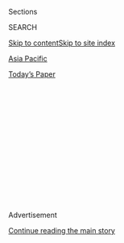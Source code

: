 <div id="app">

<div>

<div>

<div>

<div class="NYTAppHideMasthead css-1q2w90k e1suatyy0">

<div class="section css-ui9rw0 e1suatyy2">

<div class="css-eph4ug er09x8g0">

<div class="css-6n7j50">

</div>

<span class="css-1dv1kvn">Sections</span>

<div class="css-10488qs">

<span class="css-1dv1kvn">SEARCH</span>

</div>

[Skip to content](#site-content)[Skip to site index](#site-index)

</div>

<div id="masthead-section-label" class="css-1wr3we4 eaxe0e00">

[Asia
Pacific](https://www.nytimes.com/section/world/asia)

</div>

<div class="css-10698na e1huz5gh0">

</div>

</div>

<div id="masthead-bar-one" class="section hasLinks css-15hmgas e1csuq9d3">

<div class="css-uqyvli e1csuq9d0">

</div>

<div class="css-1uqjmks e1csuq9d1">

</div>

<div class="css-9e9ivx">

[](https://myaccount.nytimes.com/auth/login?response_type=cookie&client_id=vi)

</div>

<div class="css-1bvtpon e1csuq9d2">

[Today’s
Paper](https://www.nytimes.com/section/todayspaper)

</div>

</div>

</div>

</div>

<div data-aria-hidden="false">

<div id="site-content" data-role="main">

<div>

<div class="css-1aor85t" style="opacity:0.000000001;z-index:-1;visibility:hidden">

<div class="css-1hqnpie">

<div class="css-epjblv">

<span class="css-17xtcya">[Asia
Pacific](/section/world/asia)</span><span class="css-x15j1o">|</span><span class="css-fwqvlz">Gunmen
Wage Deadly Battle at Pakistan Stock
Exchange</span>

</div>

<div class="css-k008qs">

<div class="css-1iwv8en">

<span class="css-18z7m18"></span>

<div>

</div>

</div>

<span class="css-1n6z4y">https://nyti.ms/2NFy5Vw</span>

<div class="css-1705lsu">

<div class="css-4xjgmj">

<div class="css-4skfbu" data-role="toolbar" data-aria-label="Social Media Share buttons, Save button, and Comments Panel with current comment count" data-testid="share-tools">

  - 
  - 
  - 
  - 
    
    <div class="css-6n7j50">
    
    </div>

  - 
  - 

</div>

</div>

</div>

</div>

</div>

</div>

<div id="NYT_TOP_BANNER_REGION" class="css-13pd83m">

</div>

<div id="top-wrapper" class="css-1sy8kpn">

<div id="top-slug" class="css-l9onyx">

Advertisement

</div>

[Continue reading the main
story](#after-top)

<div class="ad top-wrapper" style="text-align:center;height:100%;display:block;min-height:250px">

<div id="top" class="place-ad" data-position="top" data-size-key="top">

</div>

</div>

<div id="after-top">

</div>

</div>

<div>

<div id="sponsor-wrapper" class="css-1hyfx7x">

<div id="sponsor-slug" class="css-19vbshk">

Supported by

</div>

[Continue reading the main
story](#after-sponsor)

<div id="sponsor" class="ad sponsor-wrapper" style="text-align:center;height:100%;display:block">

</div>

<div id="after-sponsor">

</div>

</div>

<div class="css-186x18t">

</div>

<div class="css-1vkm6nb ehdk2mb0">

# Gunmen Wage Deadly Battle at Pakistan Stock Exchange

</div>

Police and paramilitary forces surrounded the exchange in Karachi during
a firefight in which at least three security officers and four attackers
were killed.

![<span class="css-16f3y1r e13ogyst0">At least three security officers
and four attackers were killed in Karachi during a
firefight.</span><span class="css-cch8ym"><span class="css-1dv1kvn">Credit</span><span class="css-cnj6d5 e1z0qqy90" itemprop="copyrightHolder"><span class="css-1ly73wi e1tej78p0">Credit...</span><span>Akhtar
Soomro/Reuters</span></span></span>](https://static01.nyt.com/images/2020/06/29/world/29pakistan-1/merlin_174028641_cd4a65d1-5a6b-4648-93b2-3554b5263fff-videoSixteenByNine3000.jpg)

<div class="css-18e8msd">

<div class="css-vp77d3 epjyd6m0">

<div class="css-1baulvz">

By [<span class="css-1baulvz last-byline" itemprop="name">Salman
Masood</span>](https://www.nytimes.com/by/salman-masood)

</div>

</div>

  - 
    
    <div class="css-ld3wwf e16638kd2">
    
    Published June 29, 2020Updated July 1,
    2020
    
    </div>

  - 
    
    <div class="css-4xjgmj">
    
    <div class="css-pvvomx" data-role="toolbar" data-aria-label="Social Media Share buttons, Save button, and Comments Panel with current comment count" data-testid="share-tools">
    
      - 
      - 
      - 
      - 
        
        <div class="css-6n7j50">
        
        </div>
    
      - 
      - 
    
    </div>
    
    </div>

</div>

</div>

<div class="section meteredContent css-1r7ky0e" name="articleBody" itemprop="articleBody">

<div class="css-1fanzo5 StoryBodyCompanionColumn">

<div class="css-53u6y8">

Armed with assault rifles and hand grenades, separatist militants tried
to storm Pakistan’s stock exchange in the city of Karachi on Monday,
killing three people and wounding several others before security
officers shot and killed the attackers, officials said.

Workers fled for safety, taking shelter in the exchange building as the
gunmen and security forces waged a gun battle outside. Three security
officers — one police officer and two private security guards — were
killed, along with all four attackers dead, and the separatists were
unable to get into the building, officials said.

“As soon as the firing started, we closed the doors of our office. It
was terrifying,” said Faisal Memon, an employee of a brokerage firm who
works on the third floor. “Thank God that a smaller number of people are
coming to the building these days because of coronavirus.”

In social media posts credited to the Baluchistan Liberation Army, the
separatist group claimed responsibility for the attack. The B.L.A. is an
ethnic Baluch insurgent group in Baluchistan Province, the resource-rich
southwestern region of Pakistan, which has been racked by violence for
years.

</div>

</div>

<div class="css-1fanzo5 StoryBodyCompanionColumn">

<div class="css-53u6y8">

In recent years, the group has targeted Chinese interests in
Baluchistan, which is a center for huge development projects that are
part of [China’s Belt and Road
Initiative](https://www.nytimes.com/2018/12/19/world/asia/pakistan-china-belt-road-military.html),
including a major seaport in the city of Gwadar.

Chinese investors own a 40 percent stake in the [Pakistan Stock
Exchange](https://www.psx.com.pk/psx/exchange/profile/about-us).

Efforts by the Pakistani security forces to put down the insurgency have
led to disappearances and widespread accusations of abuses. The B.L.A.
and other separatist groups have often targeted civilians as well,
leaving many in Baluchistan caught between ruthless forces.

</div>

</div>

<div class="css-79elbk" data-testid="photoviewer-wrapper">

<div class="css-z3e15g" data-testid="photoviewer-wrapper-hidden">

</div>

<div class="css-1a48zt4 ehw59r15" data-testid="photoviewer-children">

![<span class="css-16f3y1r e13ogyst0" data-aria-hidden="true">Mourners
at the funeral for one of the private security guards who was killed at
Pakistan’s stock exchange in Karachi on
Monday.</span><span class="css-cnj6d5 e1z0qqy90" itemprop="copyrightHolder"><span class="css-1ly73wi e1tej78p0">Credit...</span><span>Shahzaib
Akber/EPA, via
Shutterstock</span></span>](https://static01.nyt.com/images/2020/06/29/world/29pakistan2/merlin_174041067_cff77255-560c-4450-8c79-a27749035092-articleLarge.jpg?quality=75&auto=webp&disable=upscale)

</div>

</div>

<div class="css-1fanzo5 StoryBodyCompanionColumn">

<div class="css-53u6y8">

[Security camera
recordings](https://www.youtube.com/watch?v=Em5hAz9XIUc) broadcast on
Pakistani T.V. showed gunmen driving up to a vehicle entrance of the
stock exchange a little after 10 a.m., getting out of their sedan and
opening fire. At one point there was an explosion near a gate; an
exchange official told Pakistani media that a grenade had been
detonated.

Along with their rifles and grenades, the attackers also brought food,
water and a copious supply of ammunition, suggesting that they had
prepared for a long standoff, Maj. Gen. Omer Ahmed Bokhari, the director
general of the Sindh Rangers paramilitary force, said at a news
conference.

</div>

</div>

<div class="css-1fanzo5 StoryBodyCompanionColumn">

<div class="css-53u6y8">

“These four attackers aimed to enter the building, and not only to kill
but to create a hostage situation,” he said. The security force did well
to hold them off, he added.

General Bokhari said in a news conference that the stock exchange had
symbolic value for the attackers. “The objective could be to hit the
icon of Pakistan’s economy and economic activity,” he said.

The firefight between the attackers and the security officials lasted
eight minutes, according to General Bokhari, and the compound was
declared safe within an hour of the assault.

Pakistani officials have long accused India of supporting the B.L.A. as
a proxy group, and that accusation was leveled again after the attack on
the stock exchange.

“The enemy has attacked from the rear, trying to capitalize on our
vulnerabilities,” Shahzad Chaudhry, a former air vice marshal of the
Pakistan Air Force and a defense analyst, said in an interview.

“B.L.A. has a long history of violence and unhappiness with the
Pakistani state,” he said. “They have adopted a terrorism-oriented way
rather than a genuine struggle for rights.”

Zia ur-Rehman contributed reporting.

</div>

</div>

<div>

</div>

</div>

<div>

</div>

<div>

</div>

<div>

</div>

<div>

<div id="bottom-wrapper" class="css-1ede5it">

<div id="bottom-slug" class="css-l9onyx">

Advertisement

</div>

[Continue reading the main
story](#after-bottom)

<div id="bottom" class="ad bottom-wrapper" style="text-align:center;height:100%;display:block;min-height:90px">

</div>

<div id="after-bottom">

</div>

</div>

</div>

</div>

</div>

## Site Index

<div>

</div>

## Site Information Navigation

  - [© <span>2020</span> <span>The New York Times
    Company</span>](https://help.nytimes.com/hc/en-us/articles/115014792127-Copyright-notice)

<!-- end list -->

  - [NYTCo](https://www.nytco.com/)
  - [Contact
    Us](https://help.nytimes.com/hc/en-us/articles/115015385887-Contact-Us)
  - [Work with us](https://www.nytco.com/careers/)
  - [Advertise](https://nytmediakit.com/)
  - [T Brand Studio](http://www.tbrandstudio.com/)
  - [Your Ad
    Choices](https://www.nytimes.com/privacy/cookie-policy#how-do-i-manage-trackers)
  - [Privacy](https://www.nytimes.com/privacy)
  - [Terms of
    Service](https://help.nytimes.com/hc/en-us/articles/115014893428-Terms-of-service)
  - [Terms of
    Sale](https://help.nytimes.com/hc/en-us/articles/115014893968-Terms-of-sale)
  - [Site
    Map](https://spiderbites.nytimes.com)
  - [Help](https://help.nytimes.com/hc/en-us)
  - [Subscriptions](https://www.nytimes.com/subscription?campaignId=37WXW)

</div>

</div>

</div>

</div>
